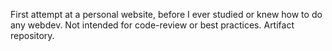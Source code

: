 First attempt at a personal website, before I ever studied or knew how to do any webdev.  Not intended for code-review or best practices.  Artifact repository.
